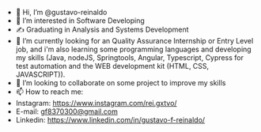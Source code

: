 - 👋 Hi, I’m @gustavo-reinaldo
- 👀 I’m interested in Software Developing
- ✍️ Graduating in Analysis and Systems Development
- 🌱 I’m currently looking for an Quality Assurance Internship or Entry Level job, and i'm also learning some programming languages and developing my skills (Java, nodeJS, Springtools, Angular, Typescript, Cypress for test automation and the WEB development kit (HTML, CSS, JAVASCRIPT)).
- 💞️ I’m looking to collaborate on some project to improve my skills
- 📫 How to reach me: 
- Instagram: https://www.instagram.com/rei.gxtvo/
- E-mail: gf8370300@gmail.com
- Linkedin: https://www.linkedin.com/in/gustavo-f-reinaldo/


<!---
gustavo-reinaldo/gustavo-reinaldo is a ✨ special ✨ repository because its `README.md` (this file) appears on your GitHub profile.
You can click the Preview link to take a look at your changes.
--->
